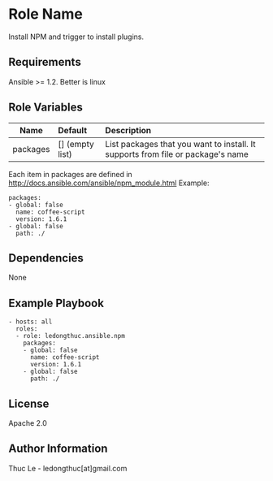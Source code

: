 Role Name
=========

  Install NPM and trigger to install plugins.

Requirements
------------

  Ansible >= 1.2. 
  Better is linux

Role Variables
--------------

  | Name          | Default          | Description  |
  | ------------- |:---------------- |:------------ |
  | packages      | [] (empty list)  | List packages that you want to install. It supports from file or package's name |

  Each item in packages are defined in http://docs.ansible.com/ansible/npm_module.html
  Example:

    packages:
    - global: false
      name: coffee-script
      version: 1.6.1
    - global: false
      path: ./

Dependencies
------------

  None

Example Playbook
----------------

    - hosts: all 
      roles:
      - role: ledongthuc.ansible.npm
        packages:
        - global: false
          name: coffee-script
          version: 1.6.1
        - global: false
          path: ./

License
-------

  Apache 2.0

Author Information
------------------
  Thuc Le - ledongthuc[at]gmail.com

